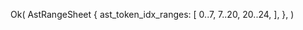 Ok(
    AstRangeSheet {
        ast_token_idx_ranges: [
            0..7,
            7..20,
            20..24,
        ],
    },
)